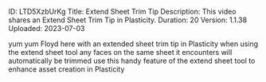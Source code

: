 ID: LTD5XzbUrKg
Title: Extend Sheet Trim Tip
Description: This video shares an Extend Sheet Trim Tip in Plasticity.
Duration: 20
Version: 1.1.38
Uploaded: 2023-07-03

yum yum Floyd here with an extended
sheet trim tip in Plasticity when using
the extend sheet tool any faces on the
same sheet it encounters will
automatically be trimmed use this handy
feature of the extend sheet tool to
enhance asset creation in Plasticity